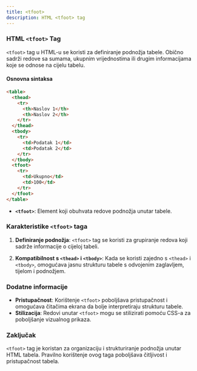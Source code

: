 ```yaml
---
title: <tfoot>
description: HTML <tfoot> tag
---
```


### HTML `<tfoot>` Tag

`<tfoot>` tag u HTML-u se koristi za definiranje podnožja tabele. Obično sadrži redove sa sumama, ukupnim vrijednostima ili drugim informacijama koje se odnose na cijelu tabelu.

#### Osnovna sintaksa

```html
<table>
  <thead>
    <tr>
      <th>Naslov 1</th>
      <th>Naslov 2</th>
    </tr>
  </thead>
  <tbody>
    <tr>
      <td>Podatak 1</td>
      <td>Podatak 2</td>
    </tr>
  </tbody>
  <tfoot>
    <tr>
      <td>Ukupno</td>
      <td>100</td>
    </tr>
  </tfoot>
</table>
```

- **`<tfoot>`**: Element koji obuhvata redove podnožja unutar tabele.

### Karakteristike `<tfoot>` taga

1. **Definiranje podnožja**:
   `<tfoot>` tag se koristi za grupiranje redova koji sadrže informacije o cijeloj tabeli.

2. **Kompatibilnost s `<thead>` i `<tbody>`**:
   Kada se koristi zajedno s `<thead>` i `<tbody>`, omogućava jasnu strukturu tabele s odvojenim zaglavljem, tijelom i podnožjem.

### Dodatne informacije

- **Pristupačnost**: Korištenje `<tfoot>` poboljšava pristupačnost i omogućava čitačima ekrana da bolje interpretiraju strukturu tabele.
- **Stilizacija**: Redovi unutar `<tfoot>` mogu se stilizirati pomoću CSS-a za poboljšanje vizualnog prikaza.

### Zaključak

`<tfoot>` tag je koristan za organizaciju i strukturiranje podnožja unutar HTML tabela. Pravilno korištenje ovog taga poboljšava čitljivost i pristupačnost tabela.
